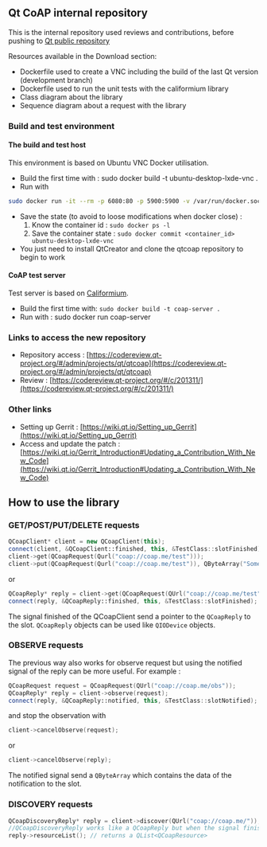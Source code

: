 ## Qt CoAP internal repository
This is the internal repository used reviews and contributions, before pushing to [Qt public repository](https://codereview.qt-project.org/#/admin/projects/qt/qtcoap)

Resources available in the Download section:

- Dockerfile used to create a VNC including the build of the last Qt version (development branch)
- Dockerfile used to run the unit tests with the califormium library
- Class diagram about the library
- Sequence diagram about a request with the library

### Build and test environment
#### The build and test host

This environment is based on Ubuntu VNC Docker utilisation.

- Build the first time with : sudo docker build -t ubuntu-desktop-lxde-vnc .
- Run with
```bash
sudo docker run -it --rm -p 6080:80 -p 5900:5900 -v /var/run/docker.sock:/run/docker.sock -v $(which docker):/bin/docker ubuntu-desktop-lxde-vnc
```
- Save the state (to avoid to loose modifications when docker close) : 
	1. Know the container id : `sudo docker ps -l`
	2. Save the container state : `sudo docker commit <container_id> ubuntu-desktop-lxde-vnc`
- You just need to install QtCreator and clone the qtcoap repository to begin to work

#### CoAP test server

Test server is based on [Califormium](https://www.eclipse.org/californium/).

- Build the first time with: `sudo docker build -t coap-server .`
- Run with : sudo docker run coap-server

### Links to access the new repository

- Repository access : [https://codereview.qt-project.org/#/admin/projects/qt/qtcoap](https://codereview.qt-project.org/#/admin/projects/qt/qtcoap)
- Review : [https://codereview.qt-project.org/#/c/201311/](https://codereview.qt-project.org/#/c/201311/)

### Other links

- Setting up Gerrit : [https://wiki.qt.io/Setting_up_Gerrit](https://wiki.qt.io/Setting_up_Gerrit)
- Access and update the patch : [https://wiki.qt.io/Gerrit_Introduction#Updating_a_Contribution_With_New_Code](https://wiki.qt.io/Gerrit_Introduction#Updating_a_Contribution_With_New_Code)

## How to use the library

### GET/POST/PUT/DELETE requests
```c++
QCoapClient* client = new QCoapClient(this);
connect(client, &QCoapClient::finished, this, &TestClass::slotFinished);
client->get(QCoapRequest(Qurl("coap://coap.me/test")));
client->put(QCoapRequest(Qurl("coap://coap.me/test")), QByteArray("Some payload"));
```
or
```c++
QCoapReply* reply = client->get(QCoapRequest(QUrl("coap://coap.me/test")));
connect(reply, &QCoapReply::finished, this, &TestClass::slotFinished);
```
The signal finished of the QCoapClient send a pointer to the `QCoapReply` to the slot.
`QCoapReply` objects can be used like `QIODevice` objects.

### OBSERVE requests
The previous way also works for observe request but using the notified signal of the reply can be more useful.
For example :
```c++
QCoapRequest request = QCoapRequest(QUrl("coap://coap.me/obs"));
QCoapReply* reply = client->observe(request);
connect(reply, &QCoapReply::notified, this, &TestClass::slotNotified);
```
and stop the observation with
```c++
client->cancelObserve(request);
```
or
```c++
client->cancelObserve(reply);
```

The notified signal send a `QByteArray` which contains the data of the notification to the slot.

### DISCOVERY requests
```c++
QCoapDiscoveryReply* reply = client->discover(QUrl("coap://coap.me/"));
//QCoapDiscoveryReply works like a QCoapReply but when the signal finished is emitted you can access the list of resources with :
reply->resourceList(); // returns a QList<QCoapResource>
```